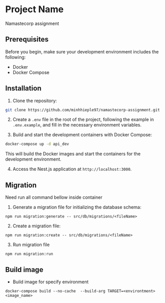 # Project Name

Namastecorp assignment

## Prerequisites

Before you begin, make sure your development environment includes the following:

- Docker
- Docker Compose

## Installation

1. Clone the repository:

```bash
git clone https://github.com/minhhieple97/namastecorp-assignment.git
```

2. Create a `.env` file in the root of the project, following the example in `.env.example`, and fill in the necessary environment variables.

3. Build and start the development containers with Docker Compose:

```bash
docker-compose up -d api_dev
```

This will build the Docker images and start the containers for the development environment.

4. Access the Nest.js application at `http://localhost:3000`.

## Migration

Need run all command bellow inside container

1. Generate a migration file for initializing the database schema:

```
npm run migration:generate -- src/db/migrations/<fileName>

```

2. Create a migration file:

```
npm run migration:create -- src/db/migrations/<fileName>

```

3. Run migration file

```
npm run migration:run

```

## Build image

- Build image for specify environment

```
docker-compose build --no-cache  --build-arg TARGET=<environtment> <image_name>
```
